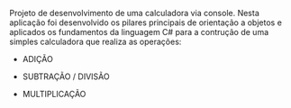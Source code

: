 Projeto de desenvolvimento de uma calculadora via console.
Nesta aplicação foi desenvolvido os pilares principais de orientação a objetos e aplicados os fundamentos da linguagem C# para a contrução de uma simples calculadora que realiza as operações:
+ ADIÇÃO
- SUBTRAÇÃO
/ DIVISÃO
* MULTIPLICAÇÃO

